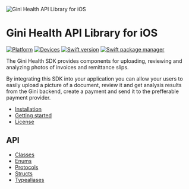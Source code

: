 ![Gini Health API Library for iOS](img/GiniHealth_Logo.png?raw=true)

# Gini Health API Library for iOS

[![Platform](https://img.shields.io/badge/platform-iOS-lightgrey.svg)]()
[![Devices](https://img.shields.io/badge/devices-iPhone%20%7C%20iPad-blue.svg)]()
[![Swift version](https://img.shields.io/badge/swift-5.0-orange.svg)]()
[![Swift package manager](https://img.shields.io/badge/Swift_Package_Manager-compatible-orange?style=flat-square)]()


The Gini Health SDK provides components for uploading, reviewing and analyzing photos of invoices and remittance slips.

By integrating this SDK into your application you can allow your users to easily upload a picture of a document, review it and get analysis results from the Gini backend, create a payment and send it to the prefferable payment provider.

* [Installation](installation.html)
* [Getting started](getting-started.html)
* [License](license.html)

## API

* [Classes](Classes.html)
* [Enums](Enums.html)
* [Protocols](Protocols.html)
* [Structs](Structs.html)
* [Typealiases](Typealiases.html)